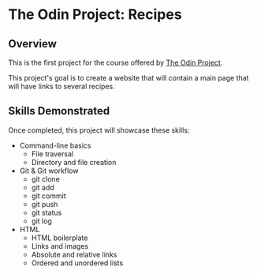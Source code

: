 # The Odin Project: Recipes

## Overview

This is the first project for the course offered by [The Odin Project](https://www.theodinproject.com/).

This project's goal is to create a website that will contain a main page that will have links to several recipes.

## Skills Demonstrated

Once completed, this project will showcase these skills:
* Command-line basics
    * File traversal
    * Directory and file creation
* Git & Git workflow
    * git clone
    * git add
    * git commit
    * git push
    * git status
    * git log
* HTML
    * HTML boilerplate
    * Links and images
    * Absolute and relative links
    * Ordered and unordered lists
